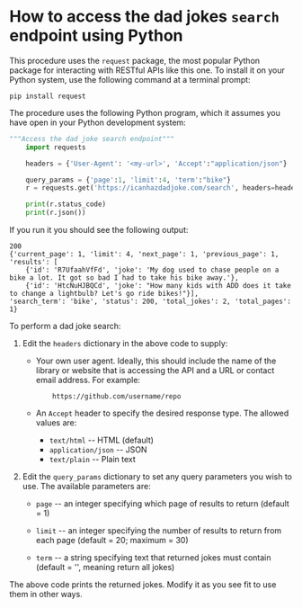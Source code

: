 # How to access the dad jokes `search` endpoint using Python

This procedure uses the `request` package, the most popular Python package for interacting with RESTful APIs like this one. To install it on your Python system, use the following command at a terminal prompt:

    pip install request

The procedure uses the following Python program, which it assumes you have open in your Python development system:

```python
"""Access the dad joke search endpoint"""
    import requests

    headers = {'User-Agent': '<my-url>', 'Accept':"application/json"}

    query_params = {'page':1, 'limit':4, 'term':"bike"}
    r = requests.get('https://icanhazdadjoke.com/search', headers=headers,  params=query_params)

    print(r.status_code)
    print(r.json())
```
If you run it you should see the following output:

    200
    {'current_page': 1, 'limit': 4, 'next_page': 1, 'previous_page': 1, 
    'results': [
        {'id': 'R7UfaahVfFd', 'joke': 'My dog used to chase people on a bike a lot. It got so bad I had to take his bike away.'}, 
        {'id': 'HtcNuHJBQCd', 'joke': "How many kids with ADD does it take to change a lightbulb? Let's go ride bikes!"}], 
    'search_term': 'bike', 'status': 200, 'total_jokes': 2, 'total_pages': 1}

To perform a dad joke search:

1. Edit the `headers` dictionary in the above code to supply:

   * Your own user agent.
     Ideally, this should include the name of the library or website that is accessing the API and a URL or contact email address. For example:

        ```
            https://github.com/username/repo
        ```

   * An `Accept` header to specify the desired response type. The allowed values are:
     
     - `text/html` -- HTML (default)
     - `application/json`  -- JSON
     - `text/plain`  -- Plain text

2. Edit the `query_params` dictionary to set any query parameters you wish to use. The available parameters are:

   * `page` -- an integer specifying which page of results to return (default = 1)

   * `limit` -- an integer specifying the number of results to return from each page (default = 20; maximum = 30)

   * `term` -- a string specifying text that returned jokes must contain (default = '', meaning return all jokes)

The above code prints the returned jokes. Modify it as you see fit to use them in other ways.